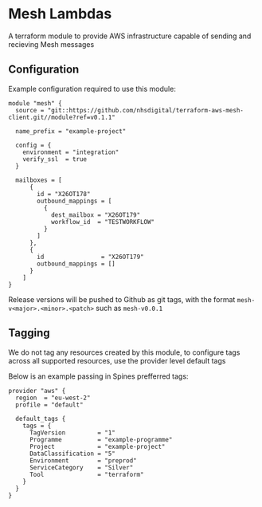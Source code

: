 # Mesh Lambdas

A terraform module to provide AWS infrastructure capable of sending and recieving Mesh messages

## Configuration

Example configuration required to use this module:

```
module "mesh" {
  source = "git::https://github.com/nhsdigital/terraform-aws-mesh-client.git//module?ref=v0.1.1"

  name_prefix = "example-project"

  config = {
    environment = "integration"
    verify_ssl  = true
  }

  mailboxes = [
      {
        id = "X26OT178"
        outbound_mappings = [
          {
            dest_mailbox = "X26OT179"
            workflow_id  = "TESTWORKFLOW"
          }
        ]
      },
      {
        id                = "X26OT179"
        outbound_mappings = []
      }
    ]
}
```

Release versions will be pushed to Github as git tags, with the format `mesh-v<major>.<minor>.<patch>` such as `mesh-v0.0.1`

## Tagging

We do not tag any resources created by this module, to configure tags across all supported resources, use the provider level default tags

Below is an example passing in Spines prefferred tags:

```
provider "aws" {
  region  = "eu-west-2"
  profile = "default"

  default_tags {
    tags = {
      TagVersion         = "1"
      Programme          = "example-programme"
      Project            = "example-project"
      DataClassification = "5"
      Environment        = "preprod"
      ServiceCategory    = "Silver"
      Tool               = "terraform"
    }
  }
}
```
